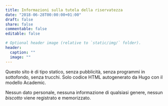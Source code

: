 ```yaml
---
title: Informazioni sulla tutela della riservatezza
date: "2018-06-28T00:00:00+01:00"
draft: false
share: false
commentable: false
editable: false

# Optional header image (relative to `static/img/` folder).
header:
  caption: ""
  image: ""
---
```


Questo sito è di tipo statico, senza pubblicità, senza programmi in sottofondo, senza trucchi. Solo codice HTML autogenerato da Hugo con il modello Academic.

Nessun dato personale, nessuna informazione di qualsiasi genere, nessun _biscotto_ viene registrato e memorizzato.
